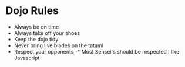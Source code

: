 Dojo Rules
==========
* Always be on time
* Always take off your shoes
* Keep the dojo tidy
* Never bring live blades on the tatami
* Respect your opponents
-* Most Sensei's should be respected
I like Javascript
